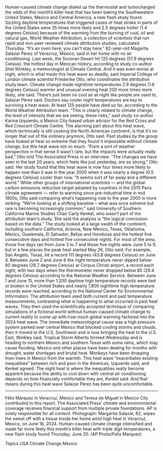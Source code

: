 Human-caused climate change dialed up the thermostat and turbocharged the odds of this month’s killer heat that has been baking the Southwestern United States, Mexico and Central America, a new flash study found.
Sizzling daytime temperatures that triggered cases of heat stroke in parts of the United States were 35 times more likely and 2.5 degrees hotter (1.4 degrees Celsius) because of the warming from the burning of coal, oil and natural gas, World Weather Attribution, a collection of scientists that run rapid and non-peer reviewed climate attribution studies, calculated Thursday.
“It’s an oven here; you can’t stay here,” 82-year-old Magarita Salazar Pérez of Veracruz, Mexico, said in her home with no air conditioning. Last week, the Sonoran Desert hit 125 degrees (51.9 degrees Celsius), the hottest day in Mexican history, according to study co-author Shel Winkley, a meteorologist at Climate Central.
And it was even worse at night, which is what made this heat wave so deadly, said Imperial College of London climate scientist Friederike Otto, who coordinates the attribution study team. Climate change made nighttime temperatures 2.9 degrees (1.6 degrees Celsius) warmer and unusual evening heat 200 more times more likely, she said.
There’s just been no cool air at night like people are used to, Salazar Pérez said. Doctors say cooler night temperatures are key to surviving a heat wave.
At least 125 people have died so far, according to the World Weather Attribution team.
“This is clearly related to climate change, the level of intensity that we are seeing, these risks,” said study co-author Karina Izquierdo, a Mexico City-based urban advisor for the Red Cross and Red Crescent Climate Centre.
The alarming part about this heat wave, which technically is still cooking the North American continent, is that it’s no longer that out of the ordinary anymore, Otto said. Past studies by the group have looked at heat so extreme that they found it impossible without climate change, but this heat wave not so much.
“From a sort of weather perspective in that sense it wasn’t rare, but the impacts were actually really bad,” Otto told The Associated Press in an interview.
“The changes we have seen in the last 20 years, which feels like just yesterday, are so strong,” Otto said. Her study found that this heat wave is now four times more likely to happen now than it was in the year 2000 when it was nearly a degree (0.5 degrees Celsius) cooler than now. “It seems sort of far away and a different world.”
While other groups of international scientists — and the global carbon emissions reduction target adopted by countries in the 2015 Paris climate agreement — refer to warming since pre-industrial time in mid 1800s, Otto said comparing what’s happening now to the year 2000 is more striking.
“We’re looking at a shifting baseline – what was once extreme but rare is becoming increasingly common,” said University of Southern California Marine Studies Chair Carly Kenkel, who wasn’t part of the attribution team’s study. She said the analysis is “the logical conclusion based on the data.”
The study looked at a large swath of the continent, including southern California, Arizona, New Mexico, Texas, Oklahoma, Mexico, Guatemala, El Salvador, Belize and Honduras and the hottest five consecutive days and hottest five consecutive nights. For most of the area, those five days ran from June 3 to 7 and those five nights were June 5 to 9, but in a few places the peak heat started May 26, Otto said.
For example, San Angelo, Texas, hit a record 111 degrees (43.8 degrees Celsius) on June 4. Between June 2 and June 6 the night temperature never dipped below 80 degrees (26.7 degrees Celsius) at Corpus Christi airport, a record each night, with two days when the thermometer never dropped below 85 (29.4 degrees Celsius) according to the National Weather Service.
Between June 1 and June 15, more than 1,200 daytime high temperature records were tied or broken in the United States and nearly 1,800 nighttime high temperature records were reached, according to the National Center for Environmental Information.
The attribution team used both current and past temperature measurements, contrasting what is happening to what occurred in past heat waves. They then used the scientifically accepted technique of comparing simulations of a fictional world without human-caused climate change to current reality to come up with how much global warming factored into the 2024 heat wave.
The immediate meteorological cause was a high pressure system parked over central Mexico that blocked cooling storms and clouds, then it moved to the U.S. Southwest and is now bringing the heat to the U.S. East, Winkley said. Tropical Storm Alberto formed Wednesday and is heading to northern Mexico and southern Texas with some rains, which may cause flooding.
Mexico and other places have been dealing for months with drought, water shortages and brutal heat. Monkeys have been dropping from trees in Mexico from the warmth.
This heat wave “exacerbates existing inequalities” between rich and poor in the Americas, Izquierdo said, and Kenkel agreed. The night heat is where the inequalities really become apparent because the ability to cool down with central air conditioning depends on how financially comfortable they are, Kenkel said.
And that means during this heat wave Salazar Pérez has been quite uncomfortable.
___
Félix Márquez in Veracruz, Mexico and Teresa de Miguel in Mexico City contributed to this report.
The Associated Press’ climate and environmental coverage receives financial support from multiple private foundations. AP is solely responsible for all content.
Photograph: Margarita Salazar, 82, wipes the sweat off with a tissue inside her home amid high heat in Veracruz, Mexico, on June 16, 2024. Human-caused climate change intensified and made far more likely this month’s killer heat with triple digit temperatures, a new flash study found Thursday, June 20. (AP Photo/Felix Marquez)

Topics
USA
Climate Change
Mexico
